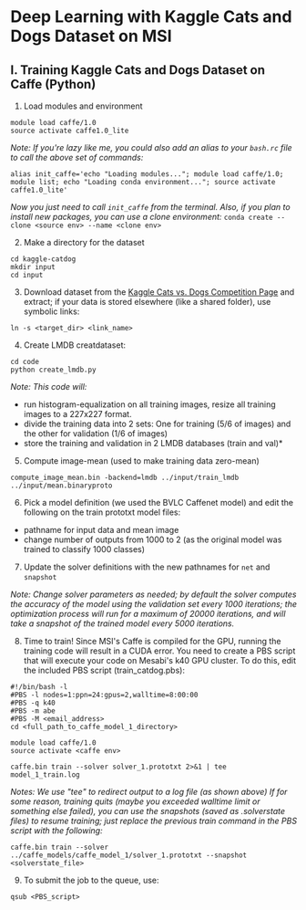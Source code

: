 # **Deep Learning with Kaggle Cats and Dogs Dataset on MSI**

## I. Training Kaggle Cats and Dogs Dataset on Caffe (Python)

1. Load modules and environment
```
module load caffe/1.0
source activate caffe1.0_lite
```
*Note: If you're lazy like me, you could also add an alias to your `bash.rc` file to call the above set of commands:*
```
alias init_caffe='echo "Loading modules..."; module load caffe/1.0; module list; echo "Loading conda environment..."; source activate caffe1.0_lite'
```
*Now you just need to call `init_caffe` from the terminal.
Also, if you plan to install new packages, you can use a clone environment:*
`conda create --clone <source env> --name <clone env>`

2. Make a directory for the dataset
```
cd kaggle-catdog
mkdir input
cd input
```
3. Download dataset from the [Kaggle Cats vs. Dogs Competition Page](https://www.kaggle.com/c/dogs-vs-cats/data) and extract; if your data is stored elsewhere (like a shared folder), use symbolic links:

`ln -s <target_dir> <link_name>`

4. Create LMDB creatdataset:
```
cd code
python create_lmdb.py
```
*Note: This code will:*
- run histogram-equalization on all training images, resize all training images to a 227x227 format.
- divide the training data into 2 sets: One for training (5/6 of images) and the other for validation (1/6 of images)
- store the training and validation in 2 LMDB databases (train and val)*

5. Compute image-mean (used to make training data zero-mean)

`compute_image_mean.bin -backend=lmdb ../input/train_lmdb ../input/mean.binaryproto`

6. Pick a model definition (we used the BVLC Caffenet model) and edit the following on the train prototxt model files:

- pathname for input data and mean image
- change number of outputs from 1000 to 2 (as the original model was trained to classify 1000 classes)

7. Update the solver definitions with the new pathnames for `net` and `snapshot`

*Note: Change solver parameters as needed; by default the solver computes the accuracy of the model using the validation set every 1000 iterations; the optimization process will run for a maximum of 20000 iterations, and will take a snapshot of the trained model every 5000 iterations.*

8. Time to train! Since MSI's Caffe is compiled for the GPU, running the training code will result in a CUDA error. You need to create a PBS script that will execute your code on Mesabi's k40 GPU cluster. To do this, edit the included PBS script (train_catdog.pbs):
```
#!/bin/bash -l                                                                                                                                 
#PBS -l nodes=1:ppn=24:gpus=2,walltime=8:00:00                                                                                                
#PBS -q k40                                                                                                                                    
#PBS -m abe                                                                                                                                    
#PBS -M <email_address>                                                                                                                       
cd <full_path_to_caffe_model_1_directory>

module load caffe/1.0
source activate <caffe env>

caffe.bin train --solver solver_1.prototxt 2>&1 | tee model_1_train.log                                                       
```
*Notes: We use "tee" to redirect output to a log file (as shown above)
If for some reason, training quits (maybe you exceeded walltime limit or something else failed), you can use the snapshots (saved as .solverstate files) to resume training; just replace the previous train command in the PBS script with the following:*
```
caffe.bin train --solver ../caffe_models/caffe_model_1/solver_1.prototxt --snapshot <solverstate_file>
```
9. To submit the job to the queue, use:
```
qsub <PBS_script>
```
